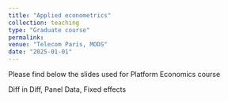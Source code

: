 ```yaml
---
title: "Applied econometrics"
collection: teaching
type: "Graduate course"
permalink: 
venue: "Telecom Paris, MODS"
date: "2025-01-01"
---
```


Please find below the slides used for Platform Economics course

Diff in Diff, Panel Data, Fixed effects
